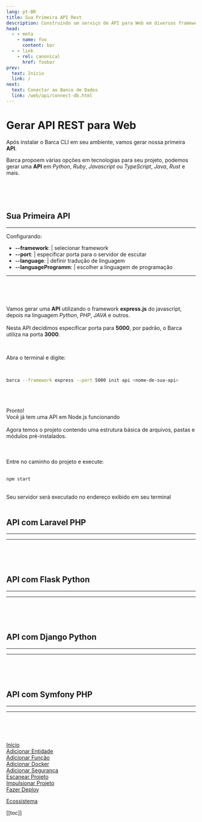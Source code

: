```yaml
---
lang: pt-BR
title: Sua Primeira API Rest
description: Construindo um serviço de API para Web em diversos framework rápido e fácil
head:
  - - meta
    - name: foo
      content: bar
  - - link
    - rel: canonical
      href: foobar
prev:
  text: Início
  link: /
next:
  text: Conectar ao Banco de Dados
  link: /web/api/connect-db.html
---
```


# Gerar API REST para Web

Após instalar o Barca CLI em seu ambiente, vamos gerar nossa primeira **API**.

Barca propoem várias opções em tecnologias para seu projeto, podemos gerar uma **API** em *Python*, *Ruby*, *Javascript* ou *TypeScript*, *Java*, *Rust* e mais.

<br>
<br>
<br>

## Sua Primeira API

---
Configurando:
  - **--framework**: | selecionar framework
  - **--port**: | específicar porta para o servidor de escutar
  - **--language**: | definir tradução de linguagem
  - **--languageProgramm**: | escolher a linguagem de programação
---

<br>
<br>
<br>

Vamos gerar uma **API** utilizando o framework **express.js** do javascript, depois na linguagem *Python*, *PHP*, *JAVA* e outros.
<br>
<br>
Nesta API decidimos específicar porta para **5000**, por padrão, o Barca utiliza na porta **3000**.

<br>

Abra o terminal e digite:

<br>

```bash
barca --framework express --port 5000 init api <nome-de-sua-api>
```

<br>
<br>
<br>
Pronto!
<br>
Você já tem uma API em Node.js funcionando<br><br>
Agora temos o projeto contendo uma estrutura básica de arquivos, pastas e módulos pré-instalados.

<br>
<br>
<br>
<br>
Entre no caminho do projeto e execute:
<br>
<br>

```sh
npm start
```
<br>
Seu servidor será executado no endereço exibido em seu terminal
<br>
<br>

## API com Laravel PHP

---

---

<br>
<br>
<br>

## API com Flask Python

---

---

<br>
<br>
<br>


## API com Django Python

---

---

<br>
<br>
<br>

## API com Symfony PHP

---

---

<br>
<br>
<br>


<!-- relative path -->
[Início](../../README.md)    
[Adicionar Entidade](../api/add-domain.md#adicionar-entidade)  
[Adicionar Função](../api/add-domain.md#adicionar-recurso)  
[Adicionar Docker](../api/docker.md)  
[Adicionar Segurança](../proj/security.md)  
[Escanear Projeto](../proj/scan.md#api)  
[Impulsionar Projeto](../proj/promote.md)  
[Fazer Deploy ](../proj/deploy.md#api)  

[Ecossistema](https://eco.project-barca.io)
<!-- absolute path -->
<!-- URL -->



[[toc]]